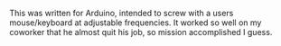 This was written for Arduino, intended to screw with a users mouse/keyboard at adjustable frequencies. It worked so well on my coworker that he almost quit his job, so mission accomplished I guess.